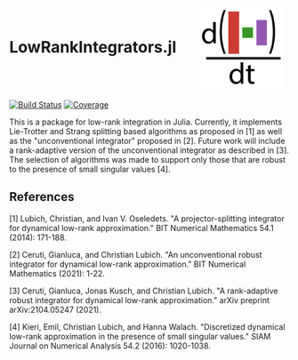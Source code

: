 # LowRankIntegrators.jl &emsp; <img align = center src = "docs/assets/lowrankintegrators_logo.png" alt = "logo" width = 150/>

[![Build Status](https://github.com/FHoltorf/LowRankIntegrators.jl/actions/workflows/CI.yml/badge.svg?branch=main)](https://github.com/FHoltorf/LowRankIntegrators.jl/actions/workflows/CI.yml?query=branch%3Amain)
[![Coverage](https://codecov.io/gh/FHoltorf/LowRankIntegrators.jl/branch/main/graph/badge.svg)](https://codecov.io/gh/FHoltorf/LowRankIntegrators.jl)

This is a package for low-rank integration in Julia. Currently, it implements Lie-Trotter and Strang splitting based algorithms as proposed in [1] as well as the "unconventional integrator" proposed in [2]. Future work will include a rank-adaptive version of the unconventional integrator as described in [3]. The selection of algorithms was made to support only those that are robust to the presence of small singular values [4]. 

## References
[1] Lubich, Christian, and Ivan V. Oseledets. "A projector-splitting integrator for dynamical low-rank approximation." BIT Numerical Mathematics 54.1 (2014): 171-188.

[2] Ceruti, Gianluca, and Christian Lubich. "An unconventional robust integrator for dynamical low-rank approximation." BIT Numerical Mathematics (2021): 1-22.

[3] Ceruti, Gianluca, Jonas Kusch, and Christian Lubich. "A rank-adaptive robust integrator for dynamical low-rank approximation." arXiv preprint arXiv:2104.05247 (2021).

[4] Kieri, Emil, Christian Lubich, and Hanna Walach. "Discretized dynamical low-rank approximation in the presence of small singular values." SIAM Journal on Numerical Analysis 54.2 (2016): 1020-1038.